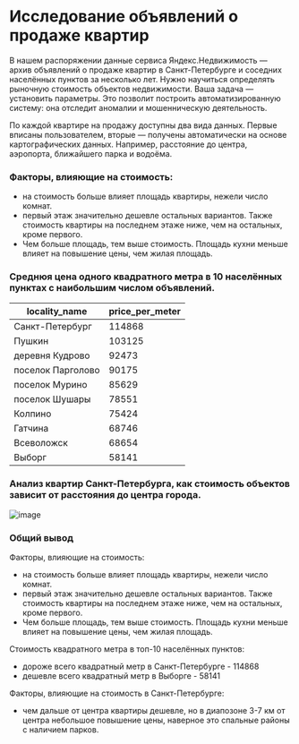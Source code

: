 # Исследование объявлений о продаже квартир

В нашем распоряжении данные сервиса Яндекс.Недвижимость — архив объявлений о продаже квартир в Санкт-Петербурге и соседних населённых пунктов за несколько лет. Нужно научиться определять рыночную стоимость объектов недвижимости. Ваша задача — установить параметры. Это позволит построить автоматизированную систему: она отследит аномалии и мошенническую деятельность. 

По каждой квартире на продажу доступны два вида данных. Первые вписаны пользователем, вторые — получены автоматически на основе картографических данных. Например, расстояние до центра, аэропорта, ближайшего парка и водоёма. 

### Факторы, влияющие на стоимость:
- на стоимость больше влияет площадь квартиры, нежели число комнат. 
- первый этаж значительно дешевле остальных вариантов. Также стоимость квартиры на последнем этаже ниже, чем на остальных, кроме первого.
- Чем больше площадь, тем выше стоимость. Площадь кухни меньше влияет на повышение цены, чем жилая площадь.


### Среднюя цена одного квадратного метра в 10 населённых пунктах с наибольшим числом объявлений.
| locality_name | price_per_meter | 
|-----------------|-------|
|Санкт-Петербург|	114868|
|Пушкин	|103125|
|деревня Кудрово|	92473|
|поселок Парголово|	90175|
|поселок Мурино|	85629|
|поселок Шушары|	78551|
|Колпино	|75424|
|Гатчина	|68746|
|Всеволожск|	68654|
|Выборг|	58141|

### Анализ квартир Санкт-Петербурга, как стоимость объектов зависит от расстояния до центра города.
![image](https://github.com/IT-DS-Alex/Portfolio/assets/140064630/928179b9-3bae-4dbc-9e65-2263425ff357)


### Общий вывод
Факторы, влияющие на стоимость:
- на стоимость больше влияет площадь квартиры, нежели число комнат. 
- первый этаж значительно дешевле остальных вариантов. Также стоимость квартиры на последнем этаже ниже, чем на остальных, кроме первого.
- Чем больше площадь, тем выше стоимость. Площадь кухни меньше влияет на повышение цены, чем жилая площадь.

Стоимость квадратного метра в топ-10 населённых пунктов:
- дороже всего квадратный метр в Санкт-Петербурге - 114868
- дешевле всего квадратный метр в Выборге - 58141

Факторы, влияющие на стоимость в Санкт-Петербурге:
- чем дальше от центра квартиры дешевле, но в диапозоне 3-7 км от центра небольшое повышение цены, наверное это спальные районы с наличием парков.
